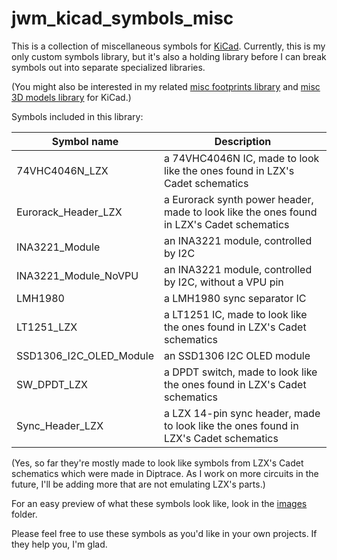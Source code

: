 jwm_kicad_symbols_misc
======================

This is a collection of miscellaneous symbols for [KiCad](https://kicad.org). Currently, this is my only custom symbols library, but it's also a holding library before I can break symbols out into separate specialized libraries.

(You might also be interested in my related [misc footprints library](https://github.com/joem/jwm_kicad_footprints_misc.pretty) and [misc 3D models library](https://github.com/joem/jwm_kicad_3dmodels_misc.3dshapes) for KiCad.)

Symbols included in this library:

Symbol name | Description
----------- | -----------
74VHC4046N_LZX | a 74VHC4046N IC, made to look like the ones found in LZX's Cadet schematics
Eurorack_Header_LZX | a Eurorack synth power header, made to look like the ones found in LZX's Cadet schematics
INA3221_Module | an INA3221 module, controlled by I2C
INA3221_Module_NoVPU | an INA3221 module, controlled by I2C, without a VPU pin
LMH1980 | a LMH1980 sync separator IC
LT1251_LZX | a LT1251 IC, made to look like the ones found in LZX's Cadet schematics
SSD1306_I2C_OLED_Module | an SSD1306 I2C OLED module
SW_DPDT_LZX | a DPDT switch, made to look like the ones found in LZX's Cadet schematics
Sync_Header_LZX | a LZX 14-pin sync header, made to look like the ones found in LZX's Cadet schematics


(Yes, so far they're mostly made to look like symbols from LZX's Cadet schematics which were made in Diptrace. As I work on more circuits in the future, I'll be adding more that are not emulating LZX's parts.)

For an easy preview of what these symbols look like, look in the [images](images/) folder.

Please feel free to use these symbols as you'd like in your own projects. If they help you, I'm glad.

